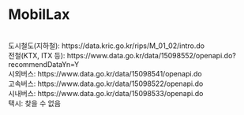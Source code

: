 # M o b i l L a x
<br>
도시철도(지하철): https://data.kric.go.kr/rips/M_01_02/intro.do <br>
전철(KTX, ITX 등): https://www.data.go.kr/data/15098552/openapi.do?recommendDataYn=Y <br>
시외버스: https://www.data.go.kr/data/15098541/openapi.do <br>
고속버스: https://www.data.go.kr/data/15098522/openapi.do <br>
시내버스: https://www.data.go.kr/data/15098533/openapi.do <br>
택시: 찾을 수 없음 <br>
